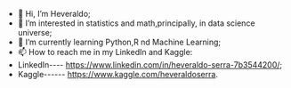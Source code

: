 - 👋 Hi, I’m Heveraldo;
- 👀 I’m interested in statistics and math,principally, in data science universe;
- 🌱 I’m currently learning Python,R nd Machine Learning;
- 📫 How to reach me in my LinkedIn and Kaggle:
-  LinkedIn---- https://www.linkedin.com/in/heveraldo-serra-7b3544200/;
-  Kaggle------ https://www.kaggle.com/heveraldoserra.
<!---
Heveraldo-Lindo/Heveraldo-Lindo is a ✨ special ✨ repository because its `README.md` (this file) appears on your GitHub profile.
You can click the Preview link to take a look at your changes.
--->
